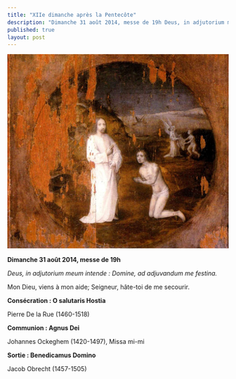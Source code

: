 ```yaml
---
title: "XIIe dimanche après la Pentecôte"
description: "Dimanche 31 août 2014, messe de 19h Deus, in adjutorium meum intende : Domine, ad adjuvandum me festina. Mon Dieu, viens à mon aide; Seigneur, hâte-toi de me secourir. Consécration : O salutaris Hostia Pierre De la Rue (1460-1518) Communion : Agnus Dei..."
published: true
layout: post
---
```



![](/images/2014-08-11-jerome-bosch.jpg)

**Dimanche 31 août 2014, messe de 19h**

*Deus, in adjutorium meum intende : Domine, ad adjuvandum me festina.*

Mon Dieu, viens à mon aide; Seigneur, hâte-toi de me secourir.

**Consécration : O salutaris Hostia**

Pierre De la Rue (1460-1518)

**Communion : Agnus Dei**

Johannes Ockeghem (1420-1497), Missa mi-mi

**Sortie : Benedicamus Domino**

Jacob Obrecht (1457-1505)
